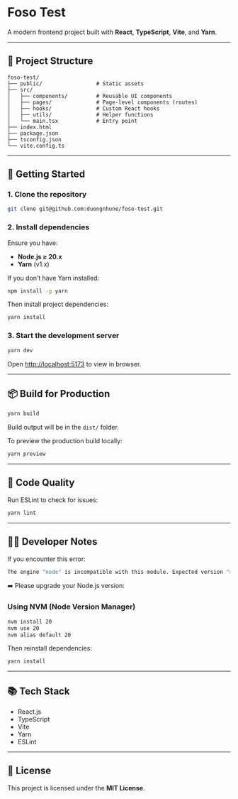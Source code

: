 
# Foso Test

A modern frontend project built with **React**, **TypeScript**, **Vite**, and **Yarn**.

---

## 📁 Project Structure

```
foso-test/
├── public/                 # Static assets
├── src/
│   ├── components/         # Reusable UI components
│   ├── pages/              # Page-level components (routes)
│   ├── hooks/              # Custom React hooks
│   ├── utils/              # Helper functions
│   └── main.tsx            # Entry point
├── index.html
├── package.json
├── tsconfig.json
└── vite.config.ts
```

---

## 🚀 Getting Started

### 1. Clone the repository

```bash
git clone git@github.com:duongnhune/foso-test.git

```

### 2. Install dependencies

Ensure you have:

- **Node.js ≥ 20.x**
- **Yarn** (v1.x)

If you don’t have Yarn installed:

```bash
npm install -g yarn
```

Then install project dependencies:

```bash
yarn install
```

### 3. Start the development server

```bash
yarn dev
```

Open [http://localhost:5173](http://localhost:5173) to view in browser.

---

## 📦 Build for Production

```bash
yarn build
```

Build output will be in the `dist/` folder.

To preview the production build locally:

```bash
yarn preview
```

---

## 🧹 Code Quality

Run ESLint to check for issues:

```bash
yarn lint
```

---

## 🧑‍💻 Developer Notes

If you encounter this error:

```bash
The engine "node" is incompatible with this module. Expected version ">=20.0.0". Got "18.19.1"
```

➡️ Please upgrade your Node.js version:

### Using NVM (Node Version Manager)

```bash
nvm install 20
nvm use 20
nvm alias default 20
```

Then reinstall dependencies:

```bash
yarn install
```

---

## 📚 Tech Stack

- React.js
- TypeScript
- Vite
- Yarn
- ESLint

---

## 📄 License

This project is licensed under the **MIT License**.